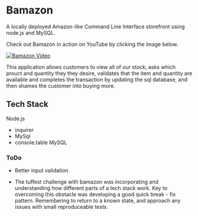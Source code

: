 # Bamazon
A locally deployed Amazon-like Command Line Interface storefront using node.js and MySQL.


Check out Bamazon in action on YouTube by clicking the image below.

[![Bamazon Video](http://img.youtube.com/vi/e0Ptq_euP_A/0.jpg)](http://www.youtube.com/watch?v=e0Ptq_euP_A)

This application allows customers to view all of our stock, asks which prouct and quantity they they desire, validates that the item and quantity 
are available and completes the transaction by updating the sql database, and then shames the customer into buying more.


## Tech Stack
Node.js
* inquirer
* MySql
* console.table
MySQL

### ToDo
- Better input validation

* The tuffest challenge with bamazon was incorporating and understanding how different parts of a tech stack work. Key to overcoming this obstacle was developing a good quick break - fix pattern. Remembering to return to a known state, and approach any issues with small reproduceable tests. 
